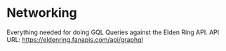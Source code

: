 # Networking

Everything needed for doing GQL Queries against the Elden Ring API. 
API URL: https://eldenring.fanapis.com/api/graphql
